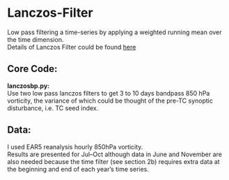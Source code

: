 # Lanczos-Filter
Low pass filtering a time-series by applying a weighted running mean over the time dimension.<br>
Details of Lanczos Filter could be found [here](https://journals.ametsoc.org/doi/abs/10.1175/1520-0450%281979%29018%3C1016%3ALFIOAT%3E2.0.CO%3B2)

## Core Code:
**lanczosbp.py:**<br>Use two low pass lanczos filters to get 3 to 10 days bandpass 850 hPa vorticity, the variance of which could be thought of the pre-TC synoptic disturbance, i.e. TC seed index.

## Data:
I used EAR5 reanalysis hourly 850hPa vorticity.<br> 
Results are presented for Jul–Oct although data in June and November are also needed because the time filter (see section 2b) requires extra data at the beginning and end of each year’s time series.
